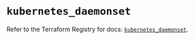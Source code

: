 # `kubernetes_daemonset`

Refer to the Terraform Registry for docs: [`kubernetes_daemonset`](https://registry.terraform.io/providers/hashicorp/kubernetes/2.30.0/docs/resources/daemonset).
